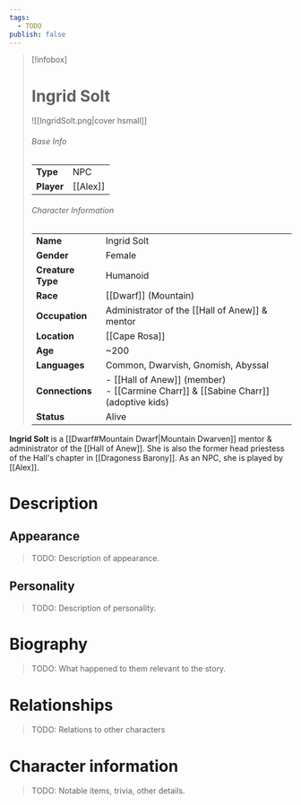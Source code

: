 ```yaml
---
tags:
  - TODO
publish: false
---
```

> [!infobox]  
> # Ingrid Solt
> ![[IngridSolt.png|cover hsmall]]  
> ###### Base Info
> | | |  
> |---|---|  
> | **Type** | NPC |
> | **Player** | [[Alex]] |
> ###### Character Information  
> | | |  
> |---|---|  
> | **Name** | Ingrid Solt |
> | **Gender** | Female | 
> | **Creature Type** | Humanoid |
> | **Race** | [[Dwarf]] (Mountain) |  
> | **Occupation** | Administrator of the [[Hall of Anew]] & mentor |  
> | **Location** | [[Cape Rosa]] |
> | **Age** | ~200 |
> | **Languages** | Common, Dwarvish, Gnomish, Abyssal |
> | **Connections** | - [[Hall of Anew]] (member)<br>- [[Carmine Charr]] & [[Sabine Charr]] (adoptive kids) |
> | **Status** | Alive |

**Ingrid Solt** is a [[Dwarf#Mountain Dwarf|Mountain Dwarven]] mentor & administrator of the [[Hall of Anew]]. She is also the former head priestess of the Hall's chapter in [[Dragoness Barony]]. As an NPC, she is played by [[Alex]].
# Description
## Appearance
> TODO: Description of appearance.
## Personality
> TODO: Description of personality.
# Biography
> TODO: What happened to them relevant to the story.
# Relationships
> TODO: Relations to other characters
# Character information
> TODO: Notable items, trivia, other details.
